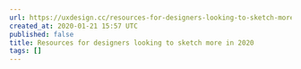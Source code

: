 ```yaml
---
url: https://uxdesign.cc/resources-for-designers-looking-to-sketch-more-in-2020-8efd11a0ca8
created_at: 2020-01-21 15:57 UTC
published: false
title: Resources for designers looking to sketch more in 2020
tags: []
---
```




